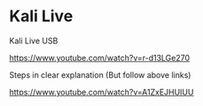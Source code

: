 # Kali Live

Kali Live USB

https://www.youtube.com/watch?v=r-d13LGe270


Steps in clear explanation (But follow above links)

https://www.youtube.com/watch?v=A1ZxEJHUIUU 
